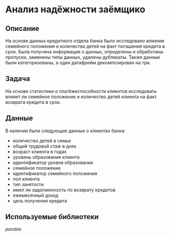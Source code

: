 # Анализ надёжности заёмщико


## Описание

На основе данных кредитного отдела банка было исследовано влияние семейного положения и количества детей на факт погашения кредита в срок. Была получена информация о
данных, определены и обработаны пропуски, заменены типы данных, удалены дубликаты. Также данные были категоризованы, а один датафрейм декомпозирован на три.

## Задача

На основе статистики о платёжеспособности клиентов исследовать влияет ли семейное положение и количество детей клиента на факт возврата кредита в срок.

## Данные

В наличии были следующие данные о клиентах банка:
- количество детей в семье
- общий трудовой стаж в днях
- возраст клиента в годах
- уровень образования клиента
- идентификатор уровня образования
- семейное положение
- идентификатор семейного положения
- пол клиента
- тип занятости
- имел ли задолженность по возврату кредитов
- ежемесячный доход
- цель получения кредита

## Используемые библиотеки
*pandas*
